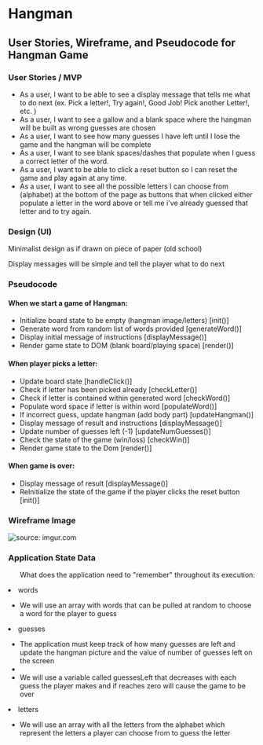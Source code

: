 <h1>Hangman</h1>
<h2>User Stories, Wireframe, and Pseudocode for Hangman Game</h2>

<h3>User Stories / MVP</h3>
<ul>
  <li>As a user, I want to be able to see a display message that tells me what to do next (ex. Pick a letter!, Try again!, Good Job! Pick another Letter!, etc. )</li>
  <li>As a user, I want to see a gallow and a blank space where the hangman will be built as wrong guesses are chosen</li>
  <li>As a user, I want to see how many guesses I have left until I lose the game and the hangman will be complete</li>
  <li>As a user, I want to see blank spaces/dashes that populate when I guess a correct letter of the word.</li>
  <li>As a user, I want to be able to click a reset button so I can reset the game and play again at any time.</li>
  <li>As a user, I want to see all the possible letters I can choose from (alphabet) at the bottom of the page as buttons that when clicked either populate a letter in the word above or tell me i've already guessed that letter and to try again.</li>
</ul>


<h3>Design (UI)</h3>
<p>Minimalist design as if drawn on piece of paper (old school)</p>
<p>Display messages will be simple and tell the player what to do next</p>

<h3>Pseudocode</h3>
<h4>When we start a game of Hangman:</h4>
  <ul>
    <li>Initialize board state to be empty (hangman image/letters) [init()]</li>
    <li>Generate word from random list of words provided [generateWord()]</li>
    <li>Display initial message of instructions [displayMessage()]</li>
    <li>Render game state to DOM (blank board/playing space) [render()]</li>
  </ul>
<h4>When player picks a letter:</h4>
  <ul>
    <li>Update board state [handleClick()]</li>
    <li>Check if letter has been picked already [checkLetter()]</li>
    <li>Check if letter is contained within generated word [checkWord()]</li>
    <li>Populate word space if letter is within word [populateWord()]</li>
    <li>If incorrect guess, update hangman (add body part) [updateHangman()]</li>
    <li>Display message of result and instructions [displayMessage()]</li>
    <li>Update number of guesses left (-1) [updateNumGuesses()]</li>
    <li>Check the state of the game (win/loss) [checkWin()]</li>
    <li>Render game state to the Dom [render()]</li>
  </ul>
<h4>When game is over:</h4>
  <ul>
    <li>Display message of result [displayMessage()]</li>
    <li>ReInitialize the state of the game if the player clicks the reset button [init()]</li>
  </ul>

<h3> Wireframe Image</h3
<a href="https://imgur.com/8u0I1b2"><img src="https://i.imgur.com/8u0I1b2.jpg" title="source: imgur.com" /></a>

<h3>Application State Data</h3>
<ul>What does the application need to "remember" throughout its execution: </ul>
  <li>words</li>
  <ul>
    <li>We will use an array with words that can be pulled at random to choose a word for the player to guess</li>
  </ul>
  <li>guesses</li>
  <ul>
    <li>The application must keep track of how many guesses are left and update the hangman picture and the value of number of guesses left on the screen<li>
    <li>We will use a variable called guessesLeft that decreases with each guess the player makes and if reaches zero will cause the game to be over
  </ul>
  <li>letters</li>
  <ul>
    <li>We will use an array with all the letters from the alphabet which represent the letters a player can choose from to guess the letter</li>
  </ul>